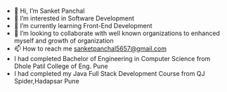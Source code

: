 - 👋 Hi, I’m Sanket Panchal
- 👀 I’m interested in Software Development
- 🌱 I’m currently learning Front-End Development
- 💞️ I’m looking to collaborate with well known organizations to enhanced myself and growth of organization
- 📫 How to reach me sanketpanchal5657@gmail.com
- I had completed Bachelor of Engineering in Computer Science from Dhole Patil College of Eng. Pune
- I had completed my Java Full Stack Development Course from QJ Spider,Hadapsar Pune

<!---
SanketPanchal10/SanketPanchal10 is a ✨ special ✨ repository because its `README.md` (this file) appears on your GitHub profile.
You can click the Preview link to take a look at your changes.
--->
